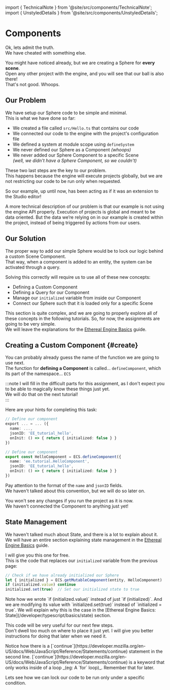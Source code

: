 import { TechnicalNote } from '@site/src/components/TechnicalNote';
import { UnstyledDetails } from '@site/src/components/UnstyledDetails';

# Components
Ok, lets admit the truth.  
We have cheated with something else.  

You might have noticed already, but we are creating a Sphere for **every scene**.  
Open any other project with the engine, and you will see that our ball is also there!  
That's not good. Whoops.  

## Our Problem
We have setup our Sphere code to be simple and minimal.  
This is what we have done so far:  
- We created a file called `src/Hello.ts` that contains our code
- We connected our code to the engine with the project's configuration file
- We defined a system at module scope using `defineSystem`
- We never defined our Sphere as a Component  _(whoops)_
- We never added our Sphere Component to a specific Scene  
  _(well, we didn't have a Sphere Component, so we couldn't)_

These two last steps are the key to our problem.  
This happens because the engine will execute projects globally, but we are not restricting our code to be run only when requested.  

So our example, up until now, has been acting as if it was an extension to the Studio editor!  

<TechnicalNote>
A more technical description of our problem is that our example is not using the engine API properly.   
Execution of projects is global and meant to be data oriented.  
But the data we’re relying on in our example is created within the project, instead of being triggered by actions from our users.  
</TechnicalNote>

## Our Solution
The proper way to add our simple Sphere would be to lock our logic behind a custom Scene Component.  
That way, when a component is added to an entity, the system can be activated through a query.  

Solving this correctly will require us to use all of these new concepts:
- Defining a Custom Component
- Defining a Query for our Component
- Manage our `initialized` variable from inside our Component
- Connect our Sphere such that it is loaded only for a specific Scene

This section is quite complex, and we are going to properly explore all of these concepts in the following tutorials. So, for now, the assignments are going to be very simple.  
We will leave the explanations for the [Ethereal Engine Basics](/developer/typescript/basics) guide.  

## Creating a Custom Component {#create}
You can probably already guess the name of the function we are going to use next.  
The function for **defining a Component** is called...
<UnstyledDetails title="Spoiler">
`defineComponent`, which its part of the namespace... <UnstyledDetails title="Spoiler 2">`ECS`</UnstyledDetails>
</UnstyledDetails>

:::note
I will fill in the difficult parts for this assignment, as I don't expect you to be able to magically know these things just yet.  
We will do that on the next tutorial!  
:::

Here are your hints for completing this task:
```ts
// Define our component
export ... = ... ({
  name: ...,
  jsonID: 'EE_tutorial_hello',
  onInit: () => { return { initialized: false } }
})
```
<TechnicalNote title="Solution">

```ts
// Define our component
export const HelloComponent = ECS.defineComponent({
  name: 'ee.tutorial.HelloComponent',
  jsonID: 'EE_tutorial_hello',
  onInit: () => { return { initialized: false } }
})
```
Pay attention to the format of the `name` and `jsonID` fields.  
We haven't talked about this convention, but we will do so later on.  
</TechnicalNote>

You won't see any changes if you run the project as it is now.  
We haven't connected the Component to anything just yet!  

## State Management
We haven't talked much about State, and there is a lot to explain about it.  
We will have an entire section explaining state management in the [Ethereal Engine Basics](/developer/typescript/basics/state) guide.  

I will give you this one for free.  
This is the code that replaces our `initialized` variable from the previous page:  
```ts
// Check if we have already initialized our Sphere
let { initialized } = ECS.getMutableComponent(entity, HelloComponent)
if (initialized.value) continue
initialized.set(true)  // Set our initialized state to true
```
<TechnicalNote title="Note">
Note how we wrote `if (initialized.value)` instead of just `if (initialized)`.  
And we are modifying its value with `initialized.set(true)` instead of `initialized = true`.  
We will explain why this is the case in the [Ethereal Engine Basics: State](/developer/typescript/basics/state) section.  
</TechnicalNote>

This code will be very useful for our next few steps.  
Don't dwell too much on where to place it just yet. I will give you better instructions for doing that later when we need it.  

<TechnicalNote title="Hint">
Notice how there is a [`continue`](https://developer.mozilla.org/en-US/docs/Web/JavaScript/Reference/Statements/continue) statement in the second line.  
[`continue`](https://developer.mozilla.org/en-US/docs/Web/JavaScript/Reference/Statements/continue) is a keyword that only works inside of a loop _(eg: A `for` loop)_.  
Remember that for later.  
</TechnicalNote>

Lets see how we can lock our code to be run only under a specific condition.  

